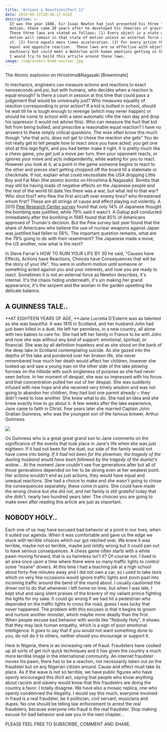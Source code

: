 ```yaml
---
title: 'Actions & Reactions{Part 1}'
date: 2019-05-11T20:36:17.614Z
description: >-
  It was the year 1686, Sir Isaac Newton had just presented his three laws of
  motion, these came 20 years after he developed his theories of gravitation.
  These three laws are stated as follows; (1) Every object in a state of uniform
  motion will remain in that state of motion unless an external force acts on
  it. (2) Force equals mass times acceleration. (3) For every action there is an
  equal and opposite reaction.  These laws are so effective with objects and
  machinery but could meet a Waterloo with human emotions getting in their way.
  I would try to build this article around these laws.
image: /img/atomic-bomb-nuclear.jpg
---
```

The Atomic explosion on Hiroshima&Nagasaki \[Brewminate]

In mechanics, engineers can measure actions and reactions to exact nanoseconds and psi, but with humans, who decides when a reaction is equal enough? Is there a court in session at this time that could pass a judgement that would be universally just? Who measures equality of reaction corresponding to prior action? If a kid is bullied in school, should he wait till he is tough enough to revenge (which may never happen) or should he come to school with a semi automatic rifle the next day and drop his oppressor (I would not advise this). Who can measure the hurt that kid felt from being bullied, and prescribe a reasonable equal reaction? I have no answers to these simply critical questions. The wise often know this much though "she that acts, does not get to chose the reaction she gets" You do not really get to tell people how to react once you have acted. you get one shot at this lego fight, and you had better make it right. It is pretty much like a chess game, you get just a move per turn, then your opponent reacts, or ignores your move and acts independently, while waiting for you to react. However you look at it, at a point in the game someone begins to react to the other and pieces start getting chopped off the board till a stalemate or checkmate. If not, explain what could necessitate the USA dropping Little Boy and Fat Man (the atomic bombs on Hiroshima & Nagasaki). Bombs that may still be having loads of negative effects on the Japanese people and the rest of the world till date.Yes there was a war, but what led to that war? Who shot first? who flew the first aircraft over enemy lines? who threatened whom first? These are all strings of cause and effect playing out violently. A 2015 [Pew Research Center survey](https://www.pewresearch.org/fact-tank/2015/08/04/70-years-after-hiroshima-opinions-have-shifted-on-use-of-atomic-bomb/) found that only 14% of Japanese thought the bombing was justified, while 79% said it wasn't. A Gallup poll conducted immediately after the bombing in 1945 found that 85% of Americans approved of Truman's decision. But the Pew survey last year found that the share of Americans who believe the use of nuclear weapons against Japan was justified had fallen to 56%. The important question remains, what are the 79% going to do with their resentment? The Japanese made a move, the US another, now what is the next?

In Steve Farrar's HOW TO  RUIN YOUR LIFE BY 30 he said, "Causes have Effects, Actions have Reactions, Choices have Consequences that will be the story of your life". You were in uniform motion until someone or something acted against you and your interests, and now you are ready to react. Sometimes it is not an external force as Newton describes, it's internal. It's the chaos hiding underneath, it's yin making her grand appearance, it's the serpent and the woman in the garden upsetting the delicate balance. 

## A GUINNESS TALE..

**AT EIGHTEEN YEARS OF AGE, **Jane Lucretia D'Esterre was as talented as she was beautiful. It was 1815 in Scotland, and her husband John had just been killed in a duel. He left her penniless, in a new country, all alone with two babies to care for. She had left her family in France to be with John and now she was without any kind of support: emotional, spiritual, or financial. She was by all definition hopeless and as she stood on the bank of the deep lake in Scotland contemplating suicide. As she gazed into the depths of the lake and pondered over her broken life, she never remembered how much her death would affect her children, however she looked up and saw a young man on the other side of the lake plowing furrows on the hillside with such singleness of purpose as she had never seen before. In her moment of despair, she was so impressed with his focus and that concentration pulled her out of her despair. She was suddenly infused with new hope and she received very timely wisdom and was not going to abandon her children, they had lost one parent already ~ they didn't need to lose another. She knew what to do. She had an idea and she knew exactly how to go about it. A few weeks after the lake experience, Jane came to faith in Christ. Few years later she married Captain John Grattan Guinness, who was the youngest son of the famous brewer, Arthur Guinness.

![](/img/actions.png)

Os Guinness who is a great great grand son to Jane comments on the significance of the events that took place in Jane's life when she was just eighteen:  If it had not been for the duel, our side of the family would not have come into being. _If it had not been for the plowman, the tragedy of the dueling husband would have been followed by the tragedy of the duelist's widow_... At the moment  Jane couldn't see five generations after but all of those generations depended on her to be strong even at her weakest point. Her actions wouldn't end as just actions, they would have equal and unequal reactions. She had a choice to make and she wasn't going to chose the consequences separately, these come in pairs. She could have made the wrong choice but she did not, and her family is still grateful today that she didn't, nearly two hundred years later. The choices you are going to make even after reading this article are just as important.

## NOBODY HOLY..

Each one of us may have excused bad behavior at a point in our lives, when it suited our agenda. When it was comfortable and gave us the edge we stuck with terrible choices which our gut retched over. We knew it was terrible, maybe not so terrible, maybe just mildly wrong but it could pan out to have serious consequences. A chess game often starts with a white pawn moving forward, that is so harmless isn't it? Of-course not. I lived in an area once upon a time where there were so many traffic lights to control some "insane" drivers. At this time I had a teaching job at a high school about forty-five minutes away and I did not own a car, so i used to take taxis which on very few occasions would ignore traffic lights and zoom past into incoming traffic around the bend of the round about. I usually cautioned the driver not to do that whenever i left home on time, but when I was late, I kept shut and sang silent praises of the bravery of my valiant prince fighting the lights for my sake. It could go wrong if we had hit a pedestrian who depended on the traffic lights to cross the road, guess I was lucky that never happened. The problem with this excuses is that it begins to groom and nurture another monster, which maybe more deadly than the first. When people excuse bad behavior with words like "Nobody Holy", it shows that they may lack human empathy, which is a sign of poor emotional intelligence. It goes to say that if you would not want something done to you, do not do it to others, neither should you encourage or support it.

Here in Nigeria, there is an increasing rate of fraud. Fraudsters have cooked up all sorts of get rich quick techniques and it has given the country a much more terrible image in the international community. An internet fraudster moves his pawn, there has to be a reaction, not necessarily taken out on the fraudster but on any Nigerian citizen around. Cause and effect must take its place. As if the wave is not so terrible, we have public figures who have openly encouraged this illicit act, saying that people who know anything about racism and slavery would know that this fraudsters are doing the country a favor. I totally disagree. We have also a mosaic replica, one who openly condemned the illegality. I would say this much, everyone involved in fraud is a real fraudster, be it politician, civil servant, musicians and dupes. No one should be telling law enforcement to arrest the real fraudsters, because everyone into fraud is the real fraudster.   Stop making excuse for bad behavior and see you in the next chapter...

PLEASE FEEL FREE TO SUBSCRIBE, COMMENT AND SHARE.
